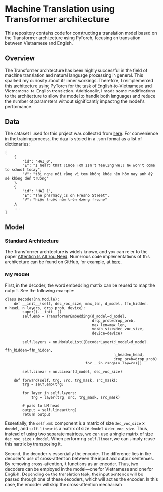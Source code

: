 # Machine Translation using Transformer architecture
This repository contains code for constructing a translation model based on the Transformer architecture using PyTorch, focusing on translation between Vietnamese and English.
## Overview
The Transformer architecture has been highly successful in the field of machine translation and natural language processing in general. This sparked my curiosity about its inner workings. Therefore, I reimplemented this architecture using PyTorch for the task of English-to-Vietnamese and Vietnamese-to-English translation. Additionally, I made some modifications to the architecture to allow the model to handle both languages and reduce the number of parameters without significantly impacting the model's performance.
## Data
The dataset I used for this project was collected from [here](https://huggingface.co/datasets/harouzie/vi_en-translation). For convenience in the training process, the data is stored in a .json format as a list of dictionaries:
```
[
    {
        "id": "HAI_0",
        "E": "I heard that since Tom isn't feeling well he won't come to school today",
        "V": "tôi nghe nói rằng vì tom không khỏe nên hôm nay anh ấy sẽ không đến trường"
    },
    {
        "id": "HAI_1",
        "E": "The pharmacy is on Fresno Street",
        "V": "hiệu thuốc nằm trên đường fresno"
    },
    ...
]    
```
## Model
### Standard Architecture
The Transformer architecture is widely known, and you can refer to the paper [Attention Is All You Need](https://arxiv.org/pdf/1706.03762). Numerous code implementations of this architecture can be found on GitHub, for example, at [here](https://github.com/bangoc123/transformer).
### My Model
First, in the decoder, the word embedding matrix can be reused to map the output. See the following example:
```
class Decoder(nn.Module):
    def __init__(self, dec_voc_size, max_len, d_model, ffn_hidden, n_head, n_layers, drop_prob, device):
        super().__init__()
        self.emb = TransformerEmbedding(d_model=d_model,
                                        drop_prob=drop_prob,
                                        max_len=max_len,
                                        vocab_size=dec_voc_size,
                                        device=device)

        self.layers = nn.ModuleList([DecoderLayer(d_model=d_model,
                                                  ffn_hidden=ffn_hidden,
                                                  n_head=n_head,
                                                  drop_prob=drop_prob)
                                     for _ in range(n_layers)])

        self.linear = nn.Linear(d_model, dec_voc_size)

    def forward(self, trg, src, trg_mask, src_mask):
        trg = self.emb(trg)

        for layer in self.layers:
            trg = layer(trg, src, trg_mask, src_mask)

        # pass to LM head
        output = self.linear(trg)
        return output
```
Essentially, the `self.emb` component is a matrix of size `dec_voc_size` x `dmodel`, and `self.linear` is a matrix of size `dmodel` x `dec_voc_size`. Thus, instead of using two separate matrices, we can use a single matrix of size `dec_voc_size` x `dmodel`. When performing `self.linear`, we can simply reuse this matrix by transposing it.

Second, the decoder is essentially the encoder. The difference lies in the decoder's use of cross-attention between the input and output sentences. By removing cross-attention, it functions as an encoder. Thus, two decoders can be employed in the model—one for Vietnamese and one for English. Depending on the translation task, the input sentence will be passed through one of these decoders, which will act as the encoder. In this case, the encoder will skip the cross-attention mechanism

